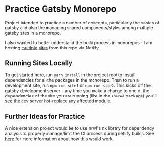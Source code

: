 # Practice Gatsby Monorepo

Project intended to practice a number of concepts, particularly the basics of gatsby and also the managing shared components/styles among multiple gatsby sites in a monorepo.

I also wanted to better understand the build process in monorepos - I am hosting [multiple](https://practice-gatsby-monorepo-site1.netlify.app/) [sites](https://practice-gatsby-monorepo-site2.netlify.app/) from this repo via Netlify.

## Running Sites Locally

To get started here, run `yarn install` in the project root to install dependencies for all the packages in the monorepo. Then to run a development site, run `npm run site1` or `npm run site2`. This kicks off the gatsby development server - any time you make a change to one of the dependencies of the site you are running (like in the `shared` package) you'll see the dev server hot-replace any affected module.

## Further Ideas for Practice

A nice extension project would be to use nrwl's nx library for dependency analysis to properly manage/limit the CI process during netlify builds. See [here](https://www.netlify.com/blog/2020/04/21/deploying-nx-monorepos-to-netlify/) for more information about how this would work.
